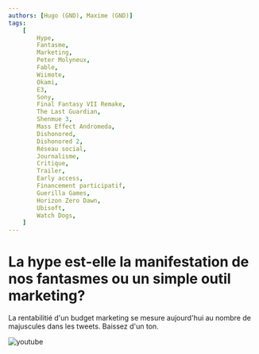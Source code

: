 ```yaml
---
authors: [Hugo (GND), Maxime (GND)]
tags:
    [
        Hype,
        Fantasme,
        Marketing,
        Peter Molyneux,
        Fable,
        Wiimote,
        Okami,
        E3,
        Sony,
        Final Fantasy VII Remake,
        The Last Guardian,
        Shenmue 3,
        Mass Effect Andromeda,
        Dishonored,
        Dishonored 2,
        Réseau social,
        Journalisme,
        Critique,
        Trailer,
        Early access,
        Financement participatif,
        Guerilla Games,
        Horizon Zero Dawn,
        Ubisoft,
        Watch Dogs,
    ]
---
```


# La hype est-elle la manifestation de nos fantasmes ou un simple outil marketing?

La rentabilitié d'un budget marketing se mesure aujourd'hui au nombre de majuscules dans les tweets. Baissez d'un ton.

![youtube](https://www.youtube.com/watch?v=GFo11iqftyY)
